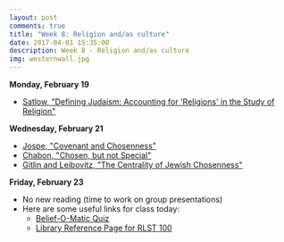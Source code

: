 ```yaml
---
layout: post
comments: true
title: "Week 8: Religion and/as culture"
date: 2017-04-01 15:35:00
description: Week 8 - Religion and/as culture
img: westernwall.jpg
---
```


**Monday, February 19**
- [Satlow, "Defining Judaism: Accounting for 'Religions' in the Study of Religion"](http://www.jstor.org/stable/4139954?Search=yes&resultItemClick=true&searchText=%22Defining%20Judaism:%20Accounting%20for%22&searchText=Religions&searchText=%22in%20the%20Study%20of%20Religion%22&searchUri=%2Faction%2FdoBasicSearch%3Fsid%3Dprimo%26amp%3BQuery%3D%2522Defining%2BJudaism%253A%2BAccounting%2Bfor%2B%25E2%2580%259CReligions%25E2%2580%259D%2Bin%2Bthe%2BStudy%2Bof%2BReligion%2522&refreqid=search%3Ae4ccd021f43494c1b1551f6a156ee3db&seq=1#page_scan_tab_contents)

**Wednesday, February 21**
- [Jospe, "Covenant and Chosenness"](https://www.myjewishlearning.com/article/covenant-and-chosenness/)
- [Chabon, "Chosen, but not Special"](http://www.nytimes.com/2010/06/06/opinion/06chabon.html?sq=chabon&st=cse&scp=2&pagewanted=all)
- [Gitlin and Leibovitz, "The Centrality of Jewish Chosenness"](http://www.tabletmag.com/scroll/35579/the-centrality-of-jewish-chosenness)

**Friday, February 23**
- No new reading (time to work on group presentations)
- Here are some useful links for class today:
  - [Belief-O-Matic Quiz](http://www.beliefnet.com/entertainment/quizzes/beliefomatic.aspx)
  - [Library Reference Page for RLST 100](http://guides.lib.lawrence.edu/rlst100)
